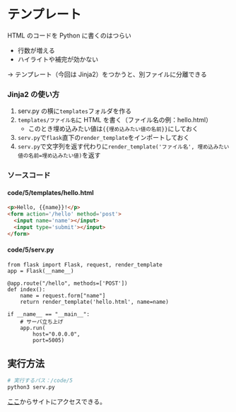 # テンプレート

HTML のコードを Python に書くのはつらい

- 行数が増える
- ハイライトや補完が効かない

→ テンプレート（今回は Jinja2）をつかうと、別ファイルに分離できる

### Jinja2 の使い方

1. serv.py の横に`templates`フォルダを作る
2. `templates/ファイル名`に HTML を書く（ファイル名の例：hello.html）
   - このとき埋め込みたい値は`{{埋め込みたい値の名前}}`にしておく
3. `serv.py`で`flask`直下の`render_template`をインポートしておく
4. `serv.py`で文字列を返す代わりに`render_template('ファイル名', 埋め込みたい値の名前=埋め込みたい値)`を返す

### ソースコード

#### code/5/templates/hello.html

```html
<p>Hello, {{name}}!</p>
<form action='/hello' method='post'>
  <input name='name'></input>
  <input type='submit'></input>
</form>
```

#### code/5/serv.py

```python3
from flask import Flask, request, render_template
app = Flask(__name__)

@app.route("/hello", methods=['POST'])
def index():
    name = request.form["name"]
    return render_template('hello.html', name=name)

if __name__ == "__main__":
    # サーバ立ち上げ
    app.run(
        host="0.0.0.0",
        port=5005)

```

## 実行方法

```sh
# 実行するパス：/code/5
python3 serv.py
```

[ここ](http://localhost:5005/hello)からサイトにアクセスできる。
